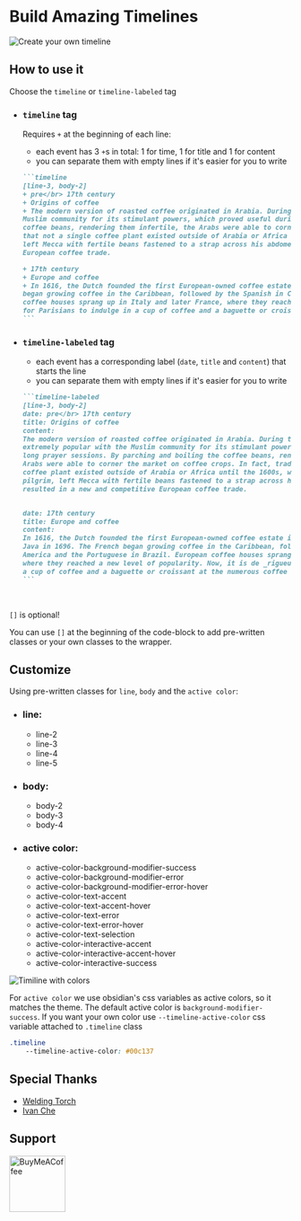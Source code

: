 # Build Amazing Timelines

![Create your own timeline](https://user-images.githubusercontent.com/57345333/180435506-7d51bec3-0cc8-48b1-9f22-24199c988dbf.gif)

## How to use it

Choose the `timeline` or `timeline-labeled` tag

- ### `timeline` tag

  Requires `+` at the beginning of each line:

  - each event has 3 `+`s in total: 1 for time, 1 for title and 1 for content
  - you can separate them with empty lines if it's easier for you to write 
  ~~~markdown
  ```timeline
  [line-3, body-2]
  + pre</br> 17th century
  + Origins of coffee
  + The modern version of roasted coffee originated in Arabia. During the 13th century, coffee was extremely popular with the
  Muslim community for its stimulant powers, which proved useful during long prayer sessions. By parching and boiling the
  coffee beans, rendering them infertile, the Arabs were able to corner the market on coffee crops. In fact, tradition says
  that not a single coffee plant existed outside of Arabia or Africa until the 1600s, when Baba Budan, an Indian pilgrim,
  left Mecca with fertile beans fastened to a strap across his abdomen. Baba’s beans resulted in a new and competitive
  European coffee trade.

  + 17th century
  + Europe and coffee
  + In 1616, the Dutch founded the first European-owned coffee estate in Sri Lanka, then Ceylon, then Java in 1696. The French
  began growing coffee in the Caribbean, followed by the Spanish in Central America and the Portuguese in Brazil. European
  coffee houses sprang up in Italy and later France, where they reached a new level of popularity. Now, it is de _rigueur_
  for Parisians to indulge in a cup of coffee and a baguette or croissant at the numerous coffee cafes throughout Paris.
  ```
  ~~~


- ### `timeline-labeled` tag

  - each event has a corresponding label (`date`, `title` and `content`) that starts the line
  - you can separate them with empty lines if it's easier for you to write
  ~~~markdown
  ```timeline-labeled
  [line-3, body-2]
  date: pre</br> 17th century
  title: Origins of coffee
  content:
  The modern version of roasted coffee originated in Arabia. During the 13th century, coffee was
  extremely popular with the Muslim community for its stimulant powers, which proved useful during
  long prayer sessions. By parching and boiling the coffee beans, rendering them infertile, the
  Arabs were able to corner the market on coffee crops. In fact, tradition says that not a single
  coffee plant existed outside of Arabia or Africa until the 1600s, when Baba Budan, an Indian
  pilgrim, left Mecca with fertile beans fastened to a strap across his abdomen. Baba’s beans
  resulted in a new and competitive European coffee trade.


  date: 17th century
  title: Europe and coffee
  content:
  In 1616, the Dutch founded the first European-owned coffee estate in Sri Lanka, then Ceylon, then
  Java in 1696. The French began growing coffee in the Caribbean, followed by the Spanish in Central
  America and the Portuguese in Brazil. European coffee houses sprang up in Italy and later France,
  where they reached a new level of popularity. Now, it is de _rigueur_ for Parisians to indulge in
  a cup of coffee and a baguette or croissant at the numerous coffee cafes throughout Paris.
  ```
  ~~~

  <br/>

`[]` is optional!

You can use `[]` at the beginning of the code-block to add pre-written classes or your own classes to the wrapper. <br />

## Customize

Using pre-written classes for `line`, `body` and the `active color`:

- ### line:
  - line-2
  - line-3
  - line-4
  - line-5

- ### body:
  - body-2
  - body-3
  - body-4

- ### active color:
  - active-color-background-modifier-success
  - active-color-background-modifier-error
  - active-color-background-modifier-error-hover
  - active-color-text-accent
  - active-color-text-accent-hover
  - active-color-text-error
  - active-color-text-error-hover
  - active-color-text-selection
  - active-color-interactive-accent
  - active-color-interactive-accent-hover
  - active-color-interactive-success

![Timiline with colors](https://user-images.githubusercontent.com/57345333/180477136-256d5cf5-aaf3-41ee-9055-e4e82de35af2.gif)

For `active color` we use obsidian's css variables as active colors, so it matches the theme. The default active color is `background-modifier-success`.
If you want your own color use `--timeline-active-color` css variable attached to `.timeline` class
```css
.timeline
    --timeline-active-color: #00c137
```

## Special Thanks
- [Welding Torch](https://github.com/Welding-Torch)
- [Ivan Che](https://github.com/taqyon)

## Support
[<img src="https://cdn.buymeacoffee.com/buttons/v2/default-yellow.png" alt="BuyMeACoffee" width="100">](https://www.buymeacoffee.com/CarSalesman)
